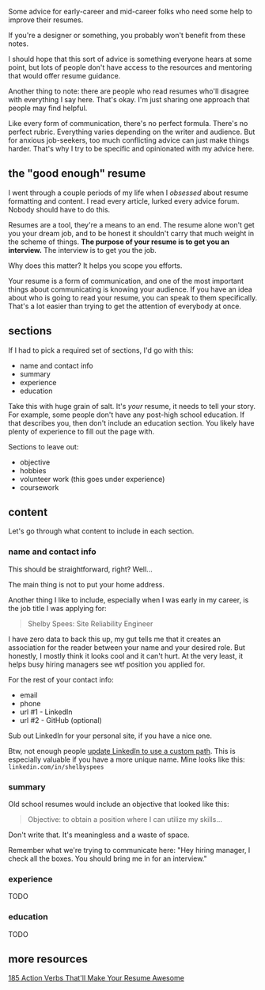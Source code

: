 ---
---

Some advice for early-career and mid-career folks who need some help to improve their resumes.

If you're a designer or something, you probably won't benefit from these notes.

I should hope that this sort of advice is something everyone hears at some point, but lots of people don't have access to the resources and mentoring that would offer resume guidance.

Another thing to note: there are people who read resumes who'll disagree with everything I say here. That's okay. I'm just sharing one approach that people may find helpful. 

Like every form of communication, there's no perfect formula. There's no perfect rubric. Everything varies depending on the writer and audience. But for anxious job-seekers, too much conflicting advice can just make things harder. That's why I try to be specific and opinionated with my advice here.

## the "good enough" resume

I went through a couple periods of my life when I *obsessed* about resume formatting and content. I read every article, lurked every advice forum. Nobody should have to do this.

Resumes are a tool, they're a means to an end. The resume alone won't get you your dream job, and to be honest it shouldn't carry that much weight in the scheme of things. **The purpose of your resume is to get you an interview.** The interview is to get you the job.

Why does this matter? It helps you scope you efforts.

Your resume is a form of communication, and one of the most important things about communicating is knowing your audience. If you have an idea about who is going to read your resume, you can speak to them specifically. That's a lot easier than trying to get the attention of everybody at once.

## sections

If I had to pick a required set of sections, I'd go with this:

- name and contact info
- summary
- experience
- education

Take this with huge grain of salt. It's *your* resume, it needs to tell your story. For example, some people don't have any post-high school education. If that describes you, then don't include an education section. You likely have plenty of experience to fill out the page with.

Sections to leave out:

- objective
- hobbies
- volunteer work (this goes under experience)
- coursework

## content

Let's go through what content to include in each section.

### name and contact info

This should be straightforward, right? Well...

The main thing is not to put your home address.

Another thing I like to include, especially when I was early in my career, is the job title I was applying for:

> Shelby Spees: Site Reliability Engineer

I have zero data to back this up, my gut tells me that it creates an association for the reader between your name and your desired role. But honestly, I mostly think it looks cool and it can't hurt. At the very least, it helps busy hiring managers see wtf position you applied for.

For the rest of your contact info:

- email
- phone
- url #1 - LinkedIn
- url #2 - GitHub (optional)

Sub out LinkedIn for your personal site, if you have a nice one.

Btw, not enough people [update LinkedIn to use a custom path](https://www.linkedin.com/help/linkedin/answer/87/customizing-your-public-profile-url?lang=en). This is especially valuable if you have a more unique name. Mine looks like this: `linkedin.com/in/shelbyspees`

### summary

Old school resumes would include an objective that looked like this:

> Objective: to obtain a position where I can utilize my skills...

Don't write that. It's meaningless and a waste of space.

Remember what we're trying to communicate here: "Hey hiring manager, I check all the boxes. You should bring me in for an interview."

### experience

TODO

### education

TODO

## more resources

[185 Action Verbs That'll Make Your Resume Awesome](https://www.themuse.com/advice/185-powerful-verbs-that-will-make-your-resume-awesome)